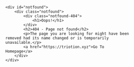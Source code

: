 <!DOCTYPE html>
<html lang="en">

<head>
	<meta charset="utf-8">
	<meta http-equiv="X-UA-Compatible" content="IE=edge">
	<meta name="viewport" content="width=device-width, initial-scale=1">
	<meta name="theme-color" content="#000000"> 
	<title>404</title>
	<link href="https://fonts.googleapis.com/css?family=Montserrat:400,700,900" rel="stylesheet">


</head>
<style>
* {
  -webkit-box-sizing: border-box;
          box-sizing: border-box;
}

body {
  padding: 0;
  margin: 0;
  background-color: #000;
}

#notfound {
  position: relative;
  height: 100vh;
}

#notfound .notfound {
  position: absolute;
  left: 50%;
  top: 50%;
  -webkit-transform: translate(-50%, -50%);
      -ms-transform: translate(-50%, -50%);
          transform: translate(-50%, -50%);
}

.notfound {
  max-width: 410px;
  width: 100%;
  text-align: center;
}

.notfound .notfound-404 {
  height: 280px;
  position: relative;
  z-index: -1;
}

.notfound .notfound-404 h1 {
  font-family: 'Montserrat', sans-serif;
  font-size: 130px;
  margin: 0px;
  font-weight: 900;
  position: absolute;
  left: 50%;
  -webkit-transform: translateX(-50%);
      -ms-transform: translateX(-50%);
          transform: translateX(-50%);
  background: url('https://i.imgur.com/Sr3mWuw.jpeg') no-repeat;
  -webkit-background-clip: text;
  -webkit-text-fill-color: transparent;
  background-size: cover;
  background-position: center;
}


.notfound h2 {
  font-family: 'Montserrat', sans-serif;
  color: #f5f5f5;
  font-size: 19px;
  font-weight: 700;
  text-transform: uppercase;
  margin-top: 0;
}

.notfound p {
  font-family: 'Montserrat', sans-serif;
  color: #f5f5f5;
  font-size: 12px;
  font-weight: 400;
  margin-bottom: 20px;
  margin-top: 0px;
}

.notfound a {
  font-family: 'Montserrat', sans-serif;
  font-size: 14px;
  color: #000;
  text-decoration: none;
  text-transform: uppercase;
  background: #0046d5;
  display: inline-block;
  padding: 15px 30px;
  border-radius: 40px;
  color: #fff;
  font-weight: 700;
  -webkit-box-shadow: 0px 4px 15px -5px #0046d5;
          box-shadow: 0px 4px 15px -5px #0046d5;
}


@media only screen and (max-width: 767px) {
    .notfound .notfound-404 {
      height: 142px;
    }
    .notfound .notfound-404 h1 {
      font-size: 112px;
    }
}

</style>

<body>

	<div id="notfound">
		<div class="notfound">
			<div class="notfound-404">
				<h1>Oops!</h1>
			</div>
			<h2>404 - Page not found</h2>
			<p>The page you are looking for might have been removed had its name changed or is temporarily unavailable.</p>
			<a href="https://triotion.xyz">Go To Homepage</a>
		</div>
	</div>

</body>

</html>
